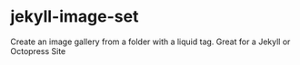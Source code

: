 jekyll-image-set
================

Create an image gallery from a folder with a liquid tag. Great for a Jekyll or Octopress Site

